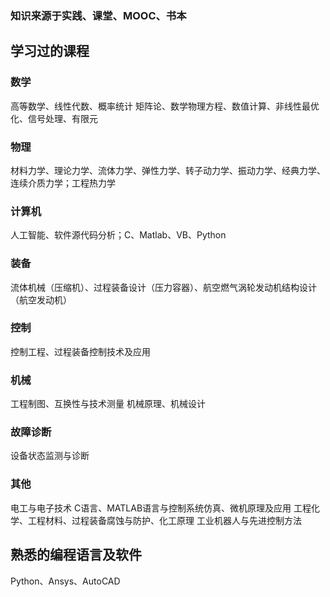 ### 知识来源于实践、课堂、MOOC、书本

## 学习过的课程

### 数学
高等数学、线性代数、概率统计
矩阵论、数学物理方程、数值计算、非线性最优化、信号处理、有限元

### 物理
材料力学、理论力学、流体力学、弹性力学、转子动力学、振动力学、经典力学、连续介质力学；工程热力学

### 计算机
人工智能、软件源代码分析；C、Matlab、VB、Python

### 装备
流体机械（压缩机）、过程装备设计（压力容器）、航空燃气涡轮发动机结构设计（航空发动机）

### 控制
控制工程、过程装备控制技术及应用

### 机械
工程制图、互换性与技术测量
机械原理、机械设计

### 故障诊断
设备状态监测与诊断

### 其他
电工与电子技术
C语言、MATLAB语言与控制系统仿真、微机原理及应用
工程化学、工程材料、过程装备腐蚀与防护、化工原理
工业机器人与先进控制方法

## 熟悉的编程语言及软件
Python、Ansys、AutoCAD
